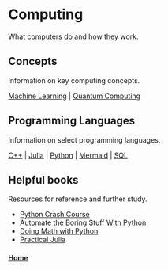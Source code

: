 # Computing
What computers do and how they work.

## Concepts
Information on key computing concepts.

[Machine Learning](concepts/machine_learning/README.md) | [Quantum Computing](concepts/quantum_computing/README.md)

## Programming Languages
Information on select programming languages.

[C++](languages/cpp/README.md) | [Julia](languages/julia/README.md) | [Python](languages/python/README.md) | [Mermaid](languages/mermaid/README.md) | [SQL](languages/sql/README.md)

## Helpful books
Resources for reference and further study.
- [Python Crash Course](NULL)
- [Automate the Boring Stuff With Python](NULL)
- [Doing Math with Python](NULL)
- [Practical Julia](NULL)

#### [Home](../README.md)
